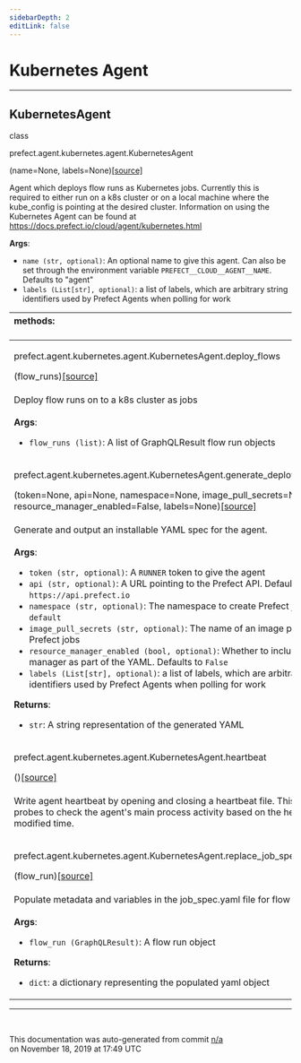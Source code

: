 ```yaml
---
sidebarDepth: 2
editLink: false
---
```

# Kubernetes Agent
---
 ## KubernetesAgent
 <div class='class-sig' id='prefect-agent-kubernetes-agent-kubernetesagent'><p class="prefect-sig">class </p><p class="prefect-class">prefect.agent.kubernetes.agent.KubernetesAgent</p>(name=None, labels=None)<span class="source"><a href="https://github.com/PrefectHQ/prefect/blob/master/src/prefect/agent/kubernetes/agent.py#L32">[source]</a></span></div>

Agent which deploys flow runs as Kubernetes jobs. Currently this is required to either run on a k8s cluster or on a local machine where the kube_config is pointing at the desired cluster. Information on using the Kubernetes Agent can be found at https://docs.prefect.io/cloud/agent/kubernetes.html

**Args**:     <ul class="args"><li class="args">`name (str, optional)`: An optional name to give this agent. Can also be set through         the environment variable `PREFECT__CLOUD__AGENT__NAME`. Defaults to "agent"     </li><li class="args">`labels (List[str], optional)`: a list of labels, which are arbitrary string identifiers used by Prefect         Agents when polling for work</li></ul>

|methods: &nbsp;&nbsp;&nbsp;&nbsp;&nbsp;&nbsp;&nbsp;&nbsp;&nbsp;&nbsp;&nbsp;&nbsp;&nbsp;&nbsp;&nbsp;&nbsp;&nbsp;&nbsp;&nbsp;&nbsp;&nbsp;&nbsp;&nbsp;&nbsp;&nbsp;&nbsp;&nbsp;&nbsp;&nbsp;&nbsp;&nbsp;&nbsp;&nbsp;&nbsp;&nbsp;&nbsp;&nbsp;&nbsp;&nbsp;&nbsp;&nbsp;&nbsp;&nbsp;&nbsp;&nbsp;&nbsp;&nbsp;&nbsp;&nbsp;&nbsp;&nbsp;&nbsp;&nbsp;&nbsp;&nbsp;&nbsp;&nbsp;&nbsp;&nbsp;&nbsp;&nbsp;&nbsp;&nbsp;&nbsp;&nbsp;&nbsp;&nbsp;&nbsp;&nbsp;&nbsp;&nbsp;&nbsp;&nbsp;&nbsp;&nbsp;&nbsp;&nbsp;&nbsp;&nbsp;&nbsp;&nbsp;&nbsp;&nbsp;&nbsp;&nbsp;&nbsp;&nbsp;&nbsp;&nbsp;&nbsp;&nbsp;&nbsp;&nbsp;&nbsp;&nbsp;&nbsp;&nbsp;&nbsp;&nbsp;&nbsp;&nbsp;&nbsp;&nbsp;&nbsp;&nbsp;&nbsp;&nbsp;&nbsp;&nbsp;&nbsp;&nbsp;&nbsp;&nbsp;&nbsp;&nbsp;&nbsp;&nbsp;&nbsp;&nbsp;&nbsp;&nbsp;&nbsp;&nbsp;&nbsp;&nbsp;&nbsp;&nbsp;&nbsp;&nbsp;&nbsp;&nbsp;&nbsp;&nbsp;&nbsp;&nbsp;&nbsp;&nbsp;&nbsp;&nbsp;&nbsp;&nbsp;&nbsp;&nbsp;&nbsp;&nbsp;&nbsp;&nbsp;&nbsp;&nbsp;&nbsp;|
|:----|
 | <div class='method-sig' id='prefect-agent-kubernetes-agent-kubernetesagent-deploy-flows'><p class="prefect-class">prefect.agent.kubernetes.agent.KubernetesAgent.deploy_flows</p>(flow_runs)<span class="source"><a href="https://github.com/PrefectHQ/prefect/blob/master/src/prefect/agent/kubernetes/agent.py#L63">[source]</a></span></div>
<p class="methods">Deploy flow runs on to a k8s cluster as jobs<br><br>**Args**:     <ul class="args"><li class="args">`flow_runs (list)`: A list of GraphQLResult flow run objects</li></ul></p>|
 | <div class='method-sig' id='prefect-agent-kubernetes-agent-kubernetesagent-generate-deployment-yaml'><p class="prefect-class">prefect.agent.kubernetes.agent.KubernetesAgent.generate_deployment_yaml</p>(token=None, api=None, namespace=None, image_pull_secrets=None, resource_manager_enabled=False, labels=None)<span class="source"><a href="https://github.com/PrefectHQ/prefect/blob/master/src/prefect/agent/kubernetes/agent.py#L146">[source]</a></span></div>
<p class="methods">Generate and output an installable YAML spec for the agent.<br><br>**Args**:     <ul class="args"><li class="args">`token (str, optional)`: A `RUNNER` token to give the agent     </li><li class="args">`api (str, optional)`: A URL pointing to the Prefect API. Defaults to         `https://api.prefect.io`     </li><li class="args">`namespace (str, optional)`: The namespace to create Prefect jobs in. Defaults         to `default`     </li><li class="args">`image_pull_secrets (str, optional)`: The name of an image pull secret to use         for Prefect jobs     </li><li class="args">`resource_manager_enabled (bool, optional)`: Whether to include the resource         manager as part of the YAML. Defaults to `False`     </li><li class="args">`labels (List[str], optional)`: a list of labels, which are arbitrary string         identifiers used by Prefect Agents when polling for work</li></ul>**Returns**:     <ul class="args"><li class="args">`str`: A string representation of the generated YAML</li></ul></p>|
 | <div class='method-sig' id='prefect-agent-kubernetes-agent-kubernetesagent-heartbeat'><p class="prefect-class">prefect.agent.kubernetes.agent.KubernetesAgent.heartbeat</p>()<span class="source"><a href="https://github.com/PrefectHQ/prefect/blob/master/src/prefect/agent/kubernetes/agent.py#L228">[source]</a></span></div>
<p class="methods">Write agent heartbeat by opening and closing a heartbeat file. This allows liveness probes to check the agent's main process activity based on the heartbeat file's last modified time.</p>|
 | <div class='method-sig' id='prefect-agent-kubernetes-agent-kubernetesagent-replace-job-spec-yaml'><p class="prefect-class">prefect.agent.kubernetes.agent.KubernetesAgent.replace_job_spec_yaml</p>(flow_run)<span class="source"><a href="https://github.com/PrefectHQ/prefect/blob/master/src/prefect/agent/kubernetes/agent.py#L91">[source]</a></span></div>
<p class="methods">Populate metadata and variables in the job_spec.yaml file for flow runs<br><br>**Args**:     <ul class="args"><li class="args">`flow_run (GraphQLResult)`: A flow run object</li></ul>**Returns**:     <ul class="args"><li class="args">`dict`: a dictionary representing the populated yaml object</li></ul></p>|

---
<br>


<p class="auto-gen">This documentation was auto-generated from commit <a href='https://github.com/PrefectHQ/prefect/commit/n/a'>n/a</a> </br>on November 18, 2019 at 17:49 UTC</p>